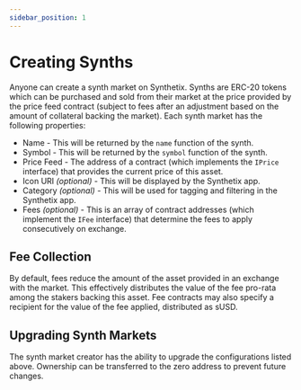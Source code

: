 ```yaml
---
sidebar_position: 1
---
```


# Creating Synths

Anyone can create a synth market on Synthetix. Synths are ERC-20 tokens which can be purchased and sold from their market at the price provided by the price feed contract (subject to fees after an adjustment based on the amount of collateral backing the market). Each synth market has the following properties:

- Name - This will be returned by the `name` function of the synth.
- Symbol - This will be returned by the `symbol` function of the synth.
- Price Feed - The address of a contract (which implements the `IPrice` interface) that provides the current price of this asset.
- Icon URI _(optional)_ - This will be displayed by the Synthetix app.
- Category _(optional)_ - This will be used for tagging and filtering in the Synthetix app.
- Fees _(optional)_ - This is an array of contract addresses (which implement the `IFee` interface) that determine the fees to apply consecutively on exchange.

## Fee Collection

By default, fees reduce the amount of the asset provided in an exchange with the market. This effectively distributes the value of the fee pro-rata among the stakers backing this asset. Fee contracts may also specify a recipient for the value of the fee applied, distributed as sUSD.

## Upgrading Synth Markets

The synth market creator has the ability to upgrade the configurations listed above. Ownership can be transferred to the zero address to prevent future changes.
